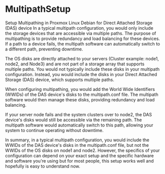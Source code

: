 # MultipathSetup
Setup Multipathing in Proxmox Linux Debian for Direct Attached Storage (DAS) device
In a typical multipath configuration, you would only include the storage devices that are accessible via multiple paths. The purpose of multipathing is to provide redundancy and load balancing for these devices. If a path to a device fails, the multipath software can automatically switch to a different path, preventing downtime.

The OS disks are directly attached to your servers (Cluster example: node1, node2, and Node3) and are not part of a storage array that supports multiple paths. You would not typically include these disks in your multipath configuration. Instead, you would include the disks in your Direct Attached Storage (DAS) device, which supports multiple paths.

When configuring multipathing, you would add the World Wide Identifiers (WWIDs) of the DAS device's disks to the multipath.conf file. The multipath software would then manage these disks, providing redundancy and load balancing.

If your server node fails and the system clusters over to node2, the DAS device's disks would still be accessible via the remaining path. The multipath software would automatically switch to this path, allowing your system to continue operating without downtime.

In summary, in a typical multipath configuration, you would include the WWIDs of the DAS device's disks in the multipath.conf file, but not the WWIDs of the OS disks on node1 and node2. However, the specifics of your configuration can depend on your exact setup and the specific hardware and software you're using but for most people, this setup works well and hopefully is easy to understand now.
